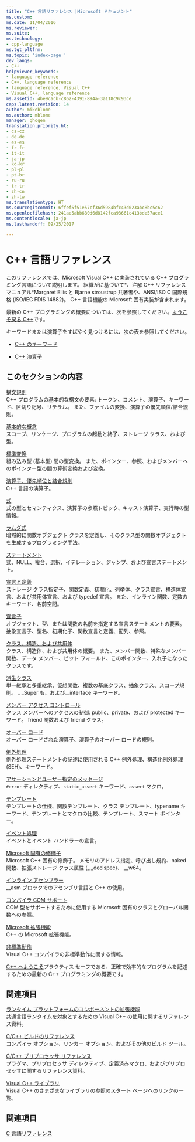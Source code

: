 ```yaml
---
title: "C++ 言語リファレンス |Microsoft ドキュメント"
ms.custom: 
ms.date: 11/04/2016
ms.reviewer: 
ms.suite: 
ms.technology:
- cpp-language
ms.tgt_pltfrm: 
ms.topic: 'index-page '
dev_langs:
- C++
helpviewer_keywords:
- language reference
- C++, language reference
- language reference, Visual C++
- Visual C++, language reference
ms.assetid: 4be9cacb-c862-4391-894a-3a118c9c93ce
caps.latest.revision: 14
author: mikeblome
ms.author: mblome
manager: ghogen
translation.priority.ht:
- cs-cz
- de-de
- es-es
- fr-fr
- it-it
- ja-jp
- ko-kr
- pl-pl
- pt-br
- ru-ru
- tr-tr
- zh-cn
- zh-tw
ms.translationtype: HT
ms.sourcegitcommit: 6ffef5f51e57cf36d5984bfc43d023abc8bc5c62
ms.openlocfilehash: 241ae5abb680d6d8142fca93661c413bde57ace1
ms.contentlocale: ja-jp
ms.lasthandoff: 09/25/2017

---
```

# <a name="c-language-reference"></a>C++ 言語リファレンス
このリファレンスでは、Microsoft Visual C++ に実装されている C++ プログラミング言語について説明します。 組織がに基づいて*、注解 C++ リファレンス マニュアル*Margaret Ellis と Bjarne stroustrup 共著者や、ANSI/ISO C 国際規格 (ISO/IEC FDIS 14882)。 C++ 言語機能の Microsoft 固有実装が含まれます。  

最新の C++ プログラミングの概要については、次を参照してください。[ようこそ戻る C++](welcome-back-to-cpp-modern-cpp.md)です。
  
 キーワードまたは演算子をすばやく見つけるには、次の表を参照してください。  
  
-   [C++ のキーワード](../cpp/keywords-cpp.md)  
  
-   [C++ 演算子](../cpp/cpp-built-in-operators-precedence-and-associativity.md)  
  
## <a name="in-this-section"></a>このセクションの内容  

 [構文規則](../cpp/lexical-conventions.md)  
 C++ プログラムの基本的な構文の要素: トークン、コメント、演算子、キーワード、区切り記号、リテラル。 また、ファイルの変換、演算子の優先順位/結合規則。  
  
 [基本的な概念](../cpp/basic-concepts-cpp.md)  
 スコープ、リンケージ、プログラムの起動と終了、ストレージ クラス、および型。  
  
 [標準変換](../cpp/standard-conversions.md)  
 組み込み型 (基本型) 間の型変換。 また、ポインター、参照、およびメンバーへのポインター型の間の算術変換および変換。  
  
 [演算子、優先順位と結合規則](../cpp/cpp-built-in-operators-precedence-and-associativity.md)  
 C++ 言語の演算子。  
  
 [式](../cpp/expressions-cpp.md)  
 式の型とセマンティクス、演算子の参照トピック、キャスト演算子、実行時の型情報。  
  
 [ラムダ式](../cpp/lambda-expressions-in-cpp.md)  
 暗黙的に関数オブジェクト クラスを定義し、そのクラス型の関数オブジェクトを生成するプログラミング手法。  
  
 [ステートメント](../cpp/statements-cpp.md)  
 式、NULL、複合、選択、イテレーション、ジャンプ、および宣言ステートメント。  
  
 [宣言と定義](declarations-and-definitions-cpp.md)  
 ストレージ クラス指定子、関数定義、初期化、列挙体、クラス宣言、構造体宣言、および共用体宣言、および typedef 宣言。 また、インライン関数、定数のキーワード、名前空間。  
  
 [宣言子](http://msdn.microsoft.com/en-us/8a7b9b51-92bd-4ac0-b3fe-0c4abe771838)  
 オブジェクト、型、または関数の名前を指定する宣言ステートメントの要素。 抽象宣言子、型名、初期化子、関数宣言と定義、配列、参照。  
  
 [クラス、構造、および共用体](../cpp/classes-and-structs-cpp.md)  
 クラス、構造体、および共用体の概要。 また、メンバー関数、特殊なメンバー関数、データ メンバー、ビット フィールド、このポインター、入れ子になったクラスです。  
  
 [派生クラス](../cpp/inheritance-cpp.md)  
 単一継承と多重継承、仮想関数、複数の基底クラス、抽象クラス、スコープ規則。 _ _Super も、および\__interface キーワード。  
  
 [メンバー アクセス コントロール](../cpp/member-access-control-cpp.md)  
 クラス メンバーへのアクセスの制御: public、private、および protected キーワード。 friend 関数および friend クラス。  
  
 [オーバー ロード](operator-overloading.md)  
 オーバー ロードされた演算子、演算子のオーバー ロードの規則。  
  
 [例外処理](../cpp/exception-handling-in-visual-cpp.md)  
 例外処理ステートメントの記述に使用される C++ 例外処理、構造化例外処理 (SEH)、キーワード。  
  
 [アサーションとユーザー指定のメッセージ](../cpp/assertion-and-user-supplied-messages-cpp.md)  
 `#error` ディレクティブ、`static_assert` キーワード、`assert` マクロ。  
  
 [テンプレート](../cpp/templates-cpp.md)  
 テンプレートの仕様、関数テンプレート、クラス テンプレート、typename キーワード、テンプレートとマクロの比較、テンプレート、スマート ポインター。  
  
 [イベント処理](../cpp/event-handling.md)  
 イベントとイベント ハンドラーの宣言。  
  
 [Microsoft 固有の修飾子](../cpp/microsoft-specific-modifiers.md)  
 Microsoft C++ 固有の修飾子。 メモリのアドレス指定、呼び出し規約、naked 関数、拡張ストレージ クラス属性 (_ _declspec)、 \__w64。  
  
 [インライン アセンブラー](../assembler/inline/inline-assembler.md)  
 __asm ブロックでのアセンブリ言語と C++ の使用。  
  
 [コンパイラ COM サポート](../cpp/compiler-com-support.md)  
 COM 型をサポートするために使用する Microsoft 固有のクラスとグローバル関数への参照。  
  
 [Microsoft 拡張機能](../cpp/microsoft-extensions.md)  
 C++ の Microsoft 拡張機能。  
  
 [非標準動作](../cpp/nonstandard-behavior.md)  
 Visual C++ コンパイラの非標準動作に関する情報。  

 [C++ へようこそ](welcome-back-to-cpp-modern-cpp.md)プラクティス セーフである、正確で効率的なプログラムを記述するための最新の C++ プログラミングの概要です。
  
## <a name="related-sections"></a>関連項目  
 [ランタイム プラットフォームのコンポーネントの拡張機能](../windows/component-extensions-for-runtime-platforms.md)  
 共通言語ランタイムを対象とするための Visual C++ の使用に関するリファレンス資料。  
  
 [C/C++ ビルドのリファレンス](../build/reference/c-cpp-building-reference.md)  
 コンパイラ オプション、リンカー オプション、およびその他のビルド ツール。  
  
 [C/C++ プリプロセッサ リファレンス](../preprocessor/c-cpp-preprocessor-reference.md)  
 プラグマ、プリプロセッサ ディレクティブ、定義済みマクロ、およびプリプロセッサに関するリファレンス資料。  
  
 [Visual C++ ライブラリ](../standard-library/cpp-standard-library-reference.md)  
 Visual C++ のさまざまなライブラリの参照のスタート ページへのリンクの一覧。  
  
## <a name="see-also"></a>関連項目  
 [C 言語リファレンス](../c-language/c-language-reference.md)
